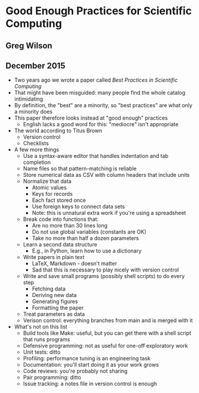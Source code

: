 ---
---
# Good Enough Practices for Scientific Computing
## Greg Wilson
## December 2015

* Two years ago we wrote a paper called *Best Practices in Scientific Computing*
* That might have been misguided: many people find the whole catalog intimidating
* By definition, the "best" are a minority, so "best practices" are what only a minority does
* This paper therefore looks instead at "good enough" practices
  * English lacks a good word for this: "mediocre" isn't appropriate
* The world according to Titus Brown
  * Version control
  * Checklists
* A few more things
  * Use a syntax-aware editor that handles indentation and tab completion
  * Name files so that pattern-matching is reliable
  * Store numerical data as CSV with column headers that include units
  * Normalize that data
    * Atomic values
    * Keys for records
    * Each fact stored once
    * Use foreign keys to connect data sets
    * Note: this is unnatural extra work if you're using a spreadsheet
  * Break code into functions that:
    * Are no more than 30 lines long
    * Do not use global variables (constants are OK)
    * Take no more than half a dozen parameters
  * Learn a second data structure
    * E.g., in Python, learn how to use a dictionary
  * Write papers in plain text
    * LaTeX, Markdown - doesn't matter
    * Sad that this is necessary to play nicely with version control
  * Write and save small programs (possibly shell scripts) to do every step
    * Fetching data
    * Deriving new data
    * Generating figures
    * Formatting the paper
  * Treat parameters as data
  * Verison control: everything branches from main and is merged with it
* What's not on this list
  * Build tools like Make: useful, but you can get there with a shell script that runs programs
  * Defensive programming: not as useful for one-off exploratory work
  * Unit tests: ditto
  * Profiling: performance tuning is an engineering task
  * Documentation: you'll start doing it as your work grows
  * Code reviews: you're probably not sharing
  * Pair programming: ditto
  * Issue tracking: a notes file in version control is enough
